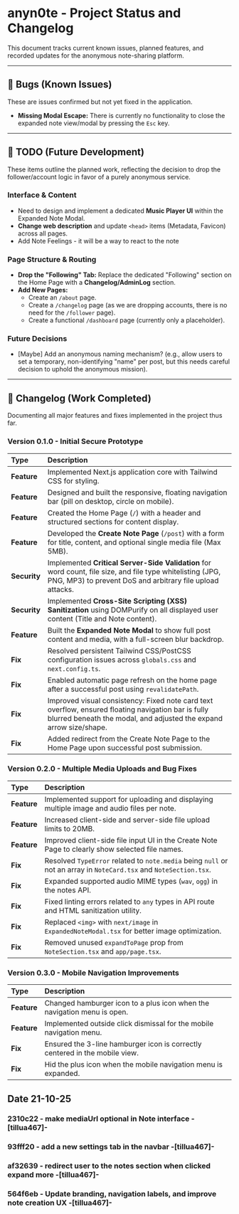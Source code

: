 # anyn0te - Project Status and Changelog

This document tracks current known issues, planned features, and recorded updates for the anonymous note-sharing platform.

---

## 🐞 Bugs (Known Issues)

These are issues confirmed but not yet fixed in the application.

- **Missing Modal Escape:** There is currently no functionality to close the expanded note view/modal by pressing the `Esc` key.

---

## 📝 TODO (Future Development)

These items outline the planned work, reflecting the decision to drop the follower/account logic in favor of a purely anonymous service.

### Interface & Content

- Need to design and implement a dedicated **Music Player UI** within the Expanded Note Modal.
- **Change web description** and update `<head>` items (Metadata, Favicon) across all pages.
- Add Note Feelings - it will be a way to react to the note

### Page Structure & Routing

- **Drop the "Following" Tab:** Replace the dedicated "Following" section on the Home Page with a **Changelog/AdminLog** section.
- **Add New Pages:**
  - Create an `/about` page.
  - Create a `/changelog` page (as we are dropping accounts, there is no need for the `/follower` page).
  - Create a functional `/dashboard` page (currently only a placeholder).

### Future Decisions

- [Maybe] Add an anonymous naming mechanism? (e.g., allow users to set a temporary, non-identifying "name" per post, but this needs careful decision to uphold the anonymous mission).

---

## 🚀 Changelog (Work Completed)

Documenting all major features and fixes implemented in the project thus far.

### Version 0.1.0 - Initial Secure Prototype

| Type         | Description                                                                                                                                                               |
| :----------- | :------------------------------------------------------------------------------------------------------------------------------------------------------------------------ |
| **Feature**  | Implemented Next.js application core with Tailwind CSS for styling.                                                                                                       |
| **Feature**  | Designed and built the responsive, floating navigation bar (pill on desktop, circle on mobile).                                                                           |
| **Feature**  | Created the Home Page (`/`) with a header and structured sections for content display.                                                                                    |
| **Feature**  | Developed the **Create Note Page** (`/post`) with a form for title, content, and optional single media file (Max 5MB).                                                    |
| **Security** | Implemented **Critical Server-Side Validation** for word count, file size, and file type whitelisting (JPG, PNG, MP3) to prevent DoS and arbitrary file upload attacks.   |
| **Security** | Implemented **Cross-Site Scripting (XSS) Sanitization** using DOMPurify on all displayed user content (Title and Note content).                                           |
| **Feature**  | Built the **Expanded Note Modal** to show full post content and media, with a full-screen blur backdrop.                                                                  |
| **Fix**      | Resolved persistent Tailwind CSS/PostCSS configuration issues across `globals.css` and `next.config.ts`.                                                                  |
| **Fix**      | Enabled automatic page refresh on the home page after a successful post using `revalidatePath`.                                                                           |
| **Fix**      | Improved visual consistency: Fixed note card text overflow, ensured floating navigation bar is fully blurred beneath the modal, and adjusted the expand arrow size/shape. |
| **Fix**      | Added redirect from the Create Note Page to the Home Page upon successful post submission.                                                                                |

### Version 0.2.0 - Multiple Media Uploads and Bug Fixes

| Type         | Description                                                                                                                                                               |
| :----------- | :------------------------------------------------------------------------------------------------------------------------------------------------------------------------ |
| **Feature**  | Implemented support for uploading and displaying multiple image and audio files per note.                                                                                 |
| **Feature**  | Increased client-side and server-side file upload limits to 20MB.                                                                                                         |
| **Feature**  | Improved client-side file input UI in the Create Note Page to clearly show selected file names.                                                                           |
| **Fix**      | Resolved `TypeError` related to `note.media` being `null` or not an array in `NoteCard.tsx` and `NoteSection.tsx`.                                                        |
| **Fix**      | Expanded supported audio MIME types (`wav`, `ogg`) in the notes API.                                                                                                      |
| **Fix**      | Fixed linting errors related to `any` types in API route and HTML sanitization utility.                                                                                   |
| **Fix**      | Replaced `<img>` with `next/image` in `ExpandedNoteModal.tsx` for better image optimization.                                                                              |
| **Fix**      | Removed unused `expandToPage` prop from `NoteSection.tsx` and `app/page.tsx`.                                                                                             |

### Version 0.3.0 - Mobile Navigation Improvements

| Type         | Description                                                                                                                                                               |
| :----------- | :------------------------------------------------------------------------------------------------------------------------------------------------------------------------ |
| **Feature**  | Changed hamburger icon to a plus icon when the navigation menu is open.                                                                                                   |
| **Feature**  | Implemented outside click dismissal for the mobile navigation menu.                                                                                                       |
| **Fix**      | Ensured the 3-line hamburger icon is correctly centered in the mobile view.                                                                                               |
| **Fix**      | Hid the plus icon when the mobile navigation menu is expanded.                                                                                                            |

## Date 21-10-25

### 2310c22 - make mediaUrl optional in Note interface -[tillua467]-

### 93fff20 - add a new settings tab in the navbar -[tillua467]-

### af32639 - redirect user to the notes section when clicked expand more -[tillua467]-

### 564f6eb - Update branding, navigation labels, and improve note creation UX -[tillua467]-